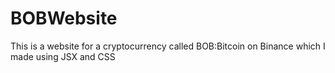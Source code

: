 # BOBWebsite
This is a website for a cryptocurrency called BOB:Bitcoin on Binance which I made using JSX  and CSS
